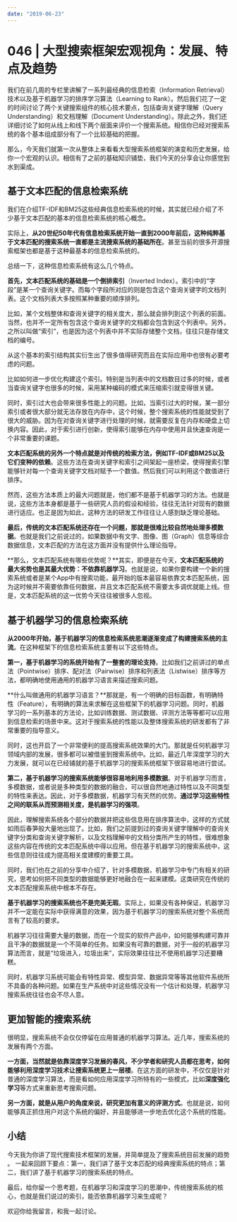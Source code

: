 ```yaml
---
date: "2019-06-23"
---  
```

      
# 046 | 大型搜索框架宏观视角：发展、特点及趋势
我们在前几周的专栏里讲解了一系列最经典的信息检索（Information Retrieval）技术以及基于机器学习的排序学习算法（Learning to Rank）。然后我们花了一定的时间讨论了两个关键搜索组件的核心技术要点，包括查询关键字理解（Query Understanding）和文档理解（Document Understanding）。除此之外，我们还详细讨论了如何从线上和线下两个层面来评价一个搜索系统。相信你已经对搜索系统的各个基本组成部分有了一个比较基础的把握。

那么，今天我们就第一次从整体上来看看大型搜索系统框架的演变和历史发展，给你一个宏观的认识。相信有了之前的基础知识铺垫，我们今天的分享会让你感觉到水到渠成。

## 基于文本匹配的信息检索系统

我们在介绍TF-IDF和BM25这些经典信息检索系统的时候，其实就已经介绍了不少基于文本匹配的基本的信息检索系统的核心概念。

实际上，**从20世纪50年代有信息检索系统开始一直到2000年前后，这种纯粹基于文本匹配的搜索系统一直都是主流搜索系统的基础所在**。甚至当前的很多开源搜索框架也都是基于这种最基本的信息检索系统的。

总结一下，这种信息检索系统有这么几个特点。

**首先，文本匹配系统的基础是一个倒排索引**（Inverted Index）。索引中的“字段”是某一个查询关键字。而每个字段所对应的则是包含这个查询关键字的文档列表。这个文档列表大多按照某种重要的顺序排列。

<!-- [[[read_end]]] -->

比如，某个文档整体和查询关键字的相关度大，那么就会排列到这个列表的前面。当然，也并不一定所有包含这个查询关键字的文档都会包含到这个列表中。另外，之所以叫做“索引”，也是因为这个列表中并不实际存储整个文档，往往只是存储文档的编号。

从这个基本的索引结构其实衍生出了很多值得研究而且在实际应用中也很有必要考虑的问题。

比如如何进一步优化构建这个索引。特别是当列表中的文档数目过多的时候，或者当查询关键字也很多的时候，采用某种编码的模式来压缩索引就变得很关键。

同时，索引过大也会带来很多性能上的问题。比如，当索引过大的时候，某一部分索引或者很大部分就无法存放在内存中，这个时候，整个搜索系统的性能就受到了很大的威胁。因为在对查询关键字进行处理的时候，就需要反复在内存和硬盘上切换内容。因此，对于索引进行创新，使得索引能够在内存中使用并且快速查询是一个非常重要的课题。

**文本匹配系统的另外一个特点就是对传统的检索方法，例如TF-IDF或BM25以及它们变种的依赖**。这些方法在查询关键字和索引之间架起一座桥梁，使得搜索引擎能够针对每一个查询关键字文档对赋予一个数值。然后我们可以利用这个数值进行排序。

然而，这些方法本质上的最大问题就是，他们都不是基于机器学习的方法。也就是说，这些方法本身都是基于一些研究人员的假设和经验，往往无法针对现有的数据进行适应。也正是因为如此，这种方法的研发工作往往让人感到缺乏理论基础。

**最后，传统的文本匹配系统还存在一个问题，那就是很难比较自然地处理多模数据**。也就是我们之前说过的，如果数据中有文字、图像、图（Graph）信息等综合数据信息，文本匹配的方法在这方面并没有提供什么理论指导。

**那么，文本匹配系统有哪些优势呢？**其实，即便是在今天，**文本匹配系统的最大劣势也是其最大优势：不依靠机器学习**。也就是说，如果你要构建一个新的搜索系统或者是某个App中有搜索功能，最开始的版本最容易依靠文本匹配系统，因为这时候并不需要依靠任何数据，并且文本匹配系统不需要太多调优就能上线。但是，文本匹配系统的这一优势今天往往被很多人忽视。

## 基于机器学习的信息检索系统

**从2000年开始，基于机器学习的信息检索系统思潮逐渐变成了构建搜索系统的主流**。在这种框架下的信息检索系统主要有以下这些特点。

**第一，基于机器学习的系统开始有了一整套的理论支持**。比如我们之前讲过的单点法（Pointwise）排序、配对法（Pairwise）排序和列表法（Listwise）排序等方法，都明确地使用通用的机器学习语言来描述搜索问题。

**什么叫做通用的机器学习语言？**那就是，有一个明确的目标函数，有明确特性（Feature），有明确的算法来求解在这些框架下的机器学习问题。同时，机器学习的一系列基本的方法论，比如训练数据、测试数据、评测方法等等都可以应用到信息检索的场景中来。这对于搜索系统的性能以及整体搜索系统的研发都有了非常重要的指导意义。

同时，这也开启了一个非常便利的提高搜索系统效果的大门。那就是任何机器学习领域内部的发展，很多都可以被借鉴到搜索系统中。比如，最近几年深度学习的大力发展，就可以在已经铺就的基于机器学习的搜索系统框架下很容易地进行尝试。

**第二，基于机器学习的搜索系统能够很容易地利用多模数据**。对于机器学习而言，多模数据，或者说是多种类型的数据的融合，可以很自然地通过特性以及不同类型的特性来表达。因此，对于多模数据，机器学习有天然的优势。**通过学习这些特性之间的联系从而预测相关度，是机器学习的强项**。

因此，理解搜索系统各个部分的数据并把这些信息用在排序算法中，这样的方式就如雨后春笋般大量地出现了。比如，我们之前提到过的查询关键字理解中的查询关键字分类和查询关键字解析，以及文档理解中的文档分类所产生的特性，很难想象这些内容在传统的文本匹配系统中得以应用。但在基于机器学习的搜索系统中，这些信息则往往成为提高相关度建模的重要工具。

同时，我们也在之前的分享中介绍了，针对多模数据，机器学习中专门有相关的研究，思考如何把不同类型的数据能够更好地融合在一起来建模。这类研究在传统的文本匹配搜索系统中根本不存在。

**基于机器学习的搜索系统也不是完美无瑕**。实际上，如果没有各种保证，机器学习并不一定能在实际中获得满意的效果，因为基于机器学习的搜索系统对整个系统而言有了较高的要求。

机器学习往往需要大量的数据，而在一个现实的软件产品中，如何能够构建可靠并且干净的数据就是一个不简单的任务。如果没有可靠的数据，对于一般的机器学习算法而言，就是“垃圾进入，垃圾出来”，实际效果往往比不使用机器学习还要糟糕。

同时，机器学习系统可能会有特性异常、模型异常、数据异常等等其他软件系统所不具备的各种问题。如果在生产系统中对这些情况没有一个估计和处理，机器学习搜索系统往往也会不尽人意。

## 更加智能的搜索系统

很明显，搜索系统不会仅仅停留在应用普通的机器学习算法。近几年，搜索系统的发展有两个方面。

**一方面，当然就是依靠深度学习发展的春风，不少学者和研究人员都在思考，如何能够利用深度学习技术让搜索系统更上一层楼**。在这方面的研发中，不仅仅是针对普通的深度学习算法，而是看如何应用深度学习所特有的一些模式，比如**深度强化学习**等方式来重新思考搜索问题。

**另一方面，就是从用户的角度来说，研究更加有意义的评测方式**。也就是说，如何能够真正抓住用户对这个系统的偏好，并且能够进一步地去优化这个系统的性能。

## 小结

今天我为你讲了现代搜索技术框架的发展，并简单提及了搜索系统目前发展的趋势 。 一起来回顾下要点：第一，我们讲了基于文本匹配的经典搜索系统的特点；第二，我们讲了基于机器学习的搜索系统的特点。

最后，给你留一个思考题，在机器学习和深度学习的思潮中，传统搜索系统的核心，也就是我们说过的索引，能否依靠机器学习来生成呢？

欢迎你给我留言，和我一起讨论。